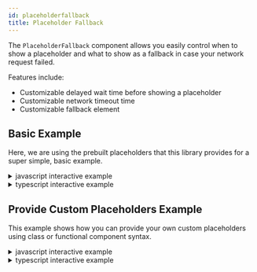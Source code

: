 ```yaml
---
id: placeholderfallback
title: Placeholder Fallback
---
```


The `PlaceholderFallback` component allows you easily control when to show a placeholder and what to show as a fallback
in case your network request failed. 

Features include:

- Customizable delayed wait time before showing a placeholder
- Customizable network timeout time
- Customizable fallback element

## Basic Example

Here, we are using the prebuilt placeholders that this library provides for a super simple, basic example.

<details>
<summary>javascript interactive example</summary>

<iframe src="https://codesandbox.io/embed/50l034n92l" style="width:100%; height:500px; border:0; border-radius: 4px; overflow:hidden;" sandbox="allow-modals allow-forms allow-popups allow-scripts allow-same-origin"></iframe>
</details>

<details>
<summary>typescript interactive example</summary>

<iframe src="https://codesandbox.io/embed/23zn1q9n6y" style="width:100%; height:500px; border:0; border-radius: 4px; overflow:hidden;" sandbox="allow-modals allow-forms allow-popups allow-scripts allow-same-origin"></iframe>
</details>


## Provide Custom Placeholders Example

This example shows how you can provide your own custom placeholders using class or functional component syntax.

<details>
<summary>javascript interactive example</summary>

<iframe src="https://codesandbox.io/embed/yk2nv1582z" style="width:100%; height:500px; border:0; border-radius: 4px; overflow:hidden;" sandbox="allow-modals allow-forms allow-popups allow-scripts allow-same-origin"></iframe>
</details>

<details>
<summary>typescript interactive example</summary>

<iframe src="https://codesandbox.io/embed/mm0jozm6kj" style="width:100%; height:500px; border:0; border-radius: 4px; overflow:hidden;" sandbox="allow-modals allow-forms allow-popups allow-scripts allow-same-origin"></iframe>
</details>

